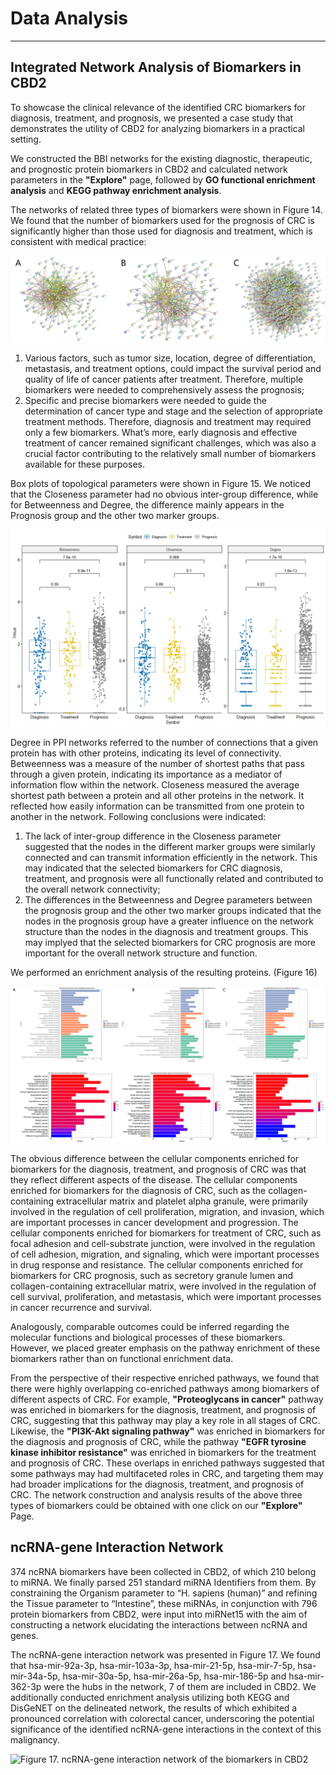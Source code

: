 # <i class="fa-solid fa-microscope"></i> Data Analysis

---

## Integrated Network Analysis of Biomarkers in CBD2

To showcase the clinical relevance of the identified CRC biomarkers for diagnosis, treatment, and prognosis, we presented a case study that demonstrates the utility of CBD2 for analyzing biomarkers in a practical setting.

We constructed the BBI networks for the existing diagnostic, therapeutic, and prognostic protein biomarkers in CBD2 and calculated network parameters in the **"Explore"** page, followed by **GO functional enrichment analysis** and **KEGG pathway enrichment analysis**.

The networks of related three types of biomarkers were shown in Figure 14. We found that the number of biomarkers used for the prognosis of CRC is significantly higher than those used for diagnosis and treatment, which is consistent with medical practice:

![Figure 13. BBI networks for the existing diagnostic, therapeutic, and prognostic protein biomarkers in CBD2](../images/network_type.jpg "Figure 13. BBI networks for the existing diagnostic, therapeutic, and prognostic protein biomarkers in CBD2")

1. Various factors, such as tumor size, location, degree of differentiation, metastasis, and treatment options, could impact the survival period and quality of life of cancer patients after treatment. Therefore, multiple biomarkers were needed to comprehensively assess the prognosis;
2. Specific and precise biomarkers were needed to guide the determination of cancer type and stage and the selection of appropriate treatment methods. Therefore, diagnosis and treatment may required only a few biomarkers. What’s more, early diagnosis and effective treatment of cancer remained significant challenges, which was also a crucial factor contributing to the relatively small number of biomarkers available for these purposes.

Box plots of topological parameters were shown in Figure 15. We noticed that the Closeness parameter had no obvious inter-group difference, while for Betweenness and Degree, the difference mainly appears in the Prognosis group and the other two marker groups.

![Figure 15. Box plot of topological parameters for the existing diagnostic, therapeutic, and prognostic protein biomarkers in CBD2](../images/topo_box.jpg "Figure 15. Box plot of topological parameters for the existing diagnostic, therapeutic, and prognostic protein biomarkers in CBD2")

Degree in PPI networks referred to the number of connections that a given protein has with other proteins, indicating its level of connectivity. Betweenness was a measure of the number of shortest paths that pass through a given protein, indicating its importance as a mediator of information flow within the network. Closeness measured the average shortest path between a protein and all other proteins in the network. It reflected how easily information can be transmitted from one protein to another in the network. Following conclusions were indicated:

1. The lack of inter-group difference in the Closeness parameter suggested that the nodes in the different marker groups were similarly connected and can transmit information efficiently in the network. This may indicated that the selected biomarkers for CRC diagnosis, treatment, and prognosis were all functionally related and contributed to the overall network connectivity;
2. The differences in the Betweenness and Degree parameters between the prognosis group and the other two marker groups indicated that the nodes in the prognosis group have a greater influence on the network structure than the nodes in the diagnosis and treatment groups. This may implyed that the selected biomarkers for CRC prognosis are more important for the overall network structure and function.

We performed an enrichment analysis of the resulting proteins. (Figure 16) 

![Figure 15. Functional analysis results for biomarkers included in CBD2](../images/enrichment_type.jpg "Figure 15. Functional analysis results for biomarkers included in CBD2")

The obvious difference between the cellular components enriched for biomarkers for the diagnosis, treatment, and prognosis of CRC was that they reflect different aspects of the disease. The cellular components enriched for biomarkers for the diagnosis of CRC, such as the collagen-containing extracellular matrix and platelet alpha granule, were primarily involved in the regulation of cell proliferation, migration, and invasion, which are important processes in cancer development and progression. The cellular components enriched for biomarkers for treatment of CRC, such as focal adhesion and cell-substrate junction, were involved in the regulation of cell adhesion, migration, and signaling, which were important processes in drug response and resistance. The cellular components enriched for biomarkers for CRC prognosis, such as secretory granule lumen and collagen-containing extracellular matrix, were involved in the regulation of cell survival, proliferation, and metastasis, which were important processes in cancer recurrence and survival.

Analogously, comparable outcomes could be inferred regarding the molecular functions and biological processes of these biomarkers. However, we placed greater emphasis on the pathway enrichment of these biomarkers rather than on functional enrichment data.

From the perspective of their respective enriched pathways, we found that there were highly overlapping co-enriched pathways among biomarkers of different aspects of CRC. For example, **"Proteoglycans in cancer"** pathway was enriched in biomarkers for the diagnosis, treatment, and prognosis of CRC, suggesting that this pathway may play a key role in all stages of CRC. Likewise, the **"PI3K-Akt signaling pathway"** was enriched in biomarkers for the diagnosis and prognosis of CRC, while the pathway **"EGFR tyrosine kinase inhibitor resistance"** was enriched in biomarkers for the treatment and prognosis of CRC. These overlaps in enriched pathways suggested that some pathways may had multifaceted roles in CRC, and targeting them may had broader implications for the diagnosis, treatment, and prognosis of CRC. The network construction and analysis results of the above three types of biomarkers could be obtained with one click on our **"Explore"** Page.

## ncRNA-gene Interaction Network

374 ncRNA biomarkers have been collected in CBD2, of which 210 belong to miRNA. We finally parsed 251 standard miRNA Identifiers from them. By constraining the Organism parameter to “H. sapiens (human)” and refining the Tissue parameter to “Intestine”, these miRNAs, in conjunction with 796 protein biomarkers from CBD2, were input into miRNet15 with the aim of constructing a network elucidating the interactions between ncRNA and genes.

The ncRNA-gene interaction network was presented in Figure 17. We found that hsa-mir-92a-3p, hsa-mir-103a-3p, hsa-mir-21-5p, hsa-mir-7-5p, hsa-mir-34a-5p, hsa-mir-30a-5p, hsa-mir-26a-5p, hsa-mir-186-5p and hsa-mir-362-3p were the hubs in the network, 7 of them are included in CBD2. We additionally conducted enrichment analysis utilizing both KEGG and DisGeNET on the delineated network, the results of which exhibited a pronounced correlation with colorectal cancer, underscoring the potential significance of the identified ncRNA-gene interactions in the context of this malignancy.

![Figure 17. ncRNA-gene interaction network of the biomarkers in CBD2](../images/ncRNA-gene.png "Figure 17. ncRNA-gene interaction network of the biomarkers in CBD2")


